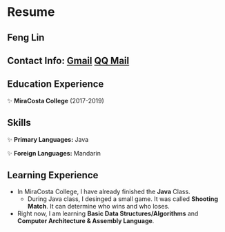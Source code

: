 # Resume

## Feng Lin

## Contact Info:  [Gmail](1jianfenghou@gmail.com)    [QQ Mail](977735768@qq.com)

## Education Experience
    
:sparkles: **MiraCosta College** (2017-2019)

## Skills

:sparkles: **Primary Languages:** Java

:sparkles: **Foreign Languages:** Mandarin

## Learning Experience
* In MiraCosta College, I have already finished the **Java** Class.
  * During Java class, I desinged a small game. It was called **Shooting Match**. It can determine who wins and who loses.
* Right now, I am learning **Basic Data Structures/Algorithms** and **Computer Architecture & Assembly Language**.
